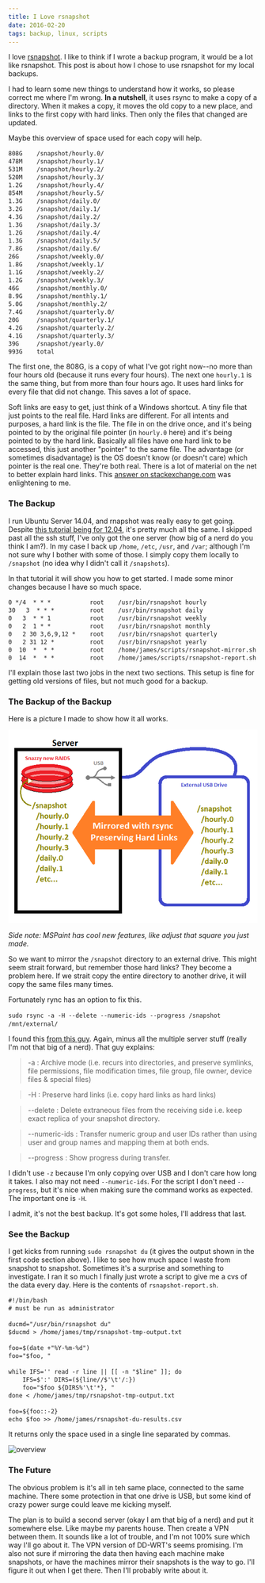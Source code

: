 ```yaml
---
title: I Love rsnapshot
date: 2016-02-20
tags: backup, linux, scripts
---
```


I love [rsnapshot][1]. I like to think if I wrote a backup program, it would be a lot like
rsnapshot. This post is about how I chose to use rsnapshot for my local backups.

<!-- more -->


I had to learn some new things to understand how it works, so please correct me where I'm
wrong. **In a nutshell**, it uses rsync to make a copy of a directory. When it makes a copy, it
moves the old copy to a new place, and links to the first copy with hard links. Then only the files
that changed are updated.

Maybe this overview of space used for each copy will help.

```
808G    /snapshot/hourly.0/
478M    /snapshot/hourly.1/
531M    /snapshot/hourly.2/
520M    /snapshot/hourly.3/
1.2G    /snapshot/hourly.4/
854M    /snapshot/hourly.5/
1.3G    /snapshot/daily.0/
3.2G    /snapshot/daily.1/
4.3G    /snapshot/daily.2/
1.3G    /snapshot/daily.3/
1.2G    /snapshot/daily.4/
1.3G    /snapshot/daily.5/
7.8G    /snapshot/daily.6/
26G     /snapshot/weekly.0/
1.8G    /snapshot/weekly.1/
1.1G    /snapshot/weekly.2/
1.2G    /snapshot/weekly.3/
46G     /snapshot/monthly.0/
8.9G    /snapshot/monthly.1/
5.0G    /snapshot/monthly.2/
7.4G    /snapshot/quarterly.0/
20G     /snapshot/quarterly.1/
4.2G    /snapshot/quarterly.2/
4.1G    /snapshot/quarterly.3/
39G     /snapshot/yearly.0/
993G    total
```

The first one, the 808G, is a copy of what I've got right now--no more than four hours old (because
it runs every four hours). The next one `hourly.1` is the same thing, but from more than four hours
ago. It uses hard links for every file that did not change. This saves a lot of space.

Soft links are easy to get, just think of a Windows shortcut. A tiny file that just points to the
real file. Hard links are different. For all intents and purposes, a hard link is the file. The file
in on the drive once, and it's being pointed to by the original file pointer (in `hourly.0` here)
and it's being pointed to by the hard link. Basically all files have one hard link to be accessed,
this just another "pointer" to the same file. The advantage (or sometimes disadvantage) is the OS
doesn't know (or doesn't care) which pointer is the real one. They're both real. There is a lot of
material on the net to better explain hard links. This [answer on stackexchange.com][2] was
enlightening to me.

### The Backup

I run Ubuntu Server 14.04, and rnapshot was really easy to get going. Despite [this tutorial being
for 12.04][3], it's pretty much all the same. I skipped past all the ssh stuff, I've only got the
one server (how big of a nerd do you think I am?). In my case I back up `/home`, `/etc`, `/usr`, and
`/var`; although I'm not sure why I bother with some of those. I simply copy them locally to
`/snapshot` (no idea why I didn't call it `/snapshots`).

In that tutorial it will show you how to get started. I made some minor changes because I have so
much space.

```
0 */4  * * *           root    /usr/bin/rsnapshot hourly
30   3  * * *          root    /usr/bin/rsnapshot daily
0   3  * * 1           root    /usr/bin/rsnapshot weekly
0   2  1 * *           root    /usr/bin/rsnapshot monthly
0   2 30 3,6,9,12 *    root    /usr/bin/rsnapshot quarterly
0   2 31 12 *          root    /usr/bin/rsnapshot yearly
0  10  *  * *          root    /home/james/scripts/rsnapshot-mirror.sh
0  14  *  * *          root    /home/james/scripts/rsnapshot-report.sh
```

I'll explain those last two jobs in the next two sections. This setup is fine for getting old
versions of files, but not much good for a backup.

### The Backup of the Backup

Here is a picture I made to show how it all works.

![overview][p1]

_Side note: MSPaint has cool new features, like adjust that square you just made._

So we want to mirror the `/snapshot` directory to an external drive. This might seem strait forward,
but remember those hard links? They become a problem here. If we strait copy the entire directory to
another drive, it will copy the same files many times.

Fortunately rync has an option to fix this.

`sudo rsync -a -H --delete --numeric-ids --progress /snapshot /mnt/external/`

I found this [from this guy][4]. Again, minus all the multiple server stuff (really I'm not that big
of a nerd). That guy explains:

> -a : Archive mode (i.e. recurs into directories, and preserve symlinks, file permissions, file
> modification times, file group, file owner, device files & special files)

> -H : Preserve hard links (i.e. copy hard links as hard links)

> --delete : Delete extraneous files from the receiving side i.e. keep exact replica of your
snapshot directory.

> --numeric-ids : Transfer numeric group and user IDs rather than using user and group names and
mapping them at both ends.

> --progress : Show progress during transfer.

I didn't use `-z` because I'm only copying over USB and I don't care how long it takes. I also may
not need `--numeric-ids`. For the script I don't need `--progress`, but it's nice when making sure
the command works as expected. The important one is `-H`.

I admit, it's not the best backup. It's got some holes, I'll address that last.

### See the Backup

I get kicks from running `sudo rsnapshot du` (it gives the output shown in the first code section
above). I like to see how much space I waste from snapshot to snapshot. Sometimes it's a surprise
and something to investigate. I ran it so much I finally just wrote a script to give me a cvs of the
data every day. Here is the contents of `rsnapshot-report.sh`.

```
#!/bin/bash
# must be run as administrator

ducmd="/usr/bin/rsnapshot du"
$ducmd > /home/james/tmp/rsnapshot-tmp-output.txt

foo=$(date +"%Y-%m-%d")
foo="$foo, "

while IFS='' read -r line || [[ -n "$line" ]]; do
    IFS=$':' DIRS=(${line//$'\t'/:})
    foo="$foo ${DIRS%'\t'*}, "
done < /home/james/tmp/rsnapshot-tmp-output.txt

foo=${foo::-2}
echo $foo >> /home/james/rsnapshot-du-results.csv
```

It returns only the space used in a single line separated by commas.

![overview][p2]

### The Future

The obvious problem is it's all in teh same place, connected to the same machine. There some
protection in that one drive is USB, but some kind of crazy power surge could leave me kicking
myself.

The plan is to build a second server (okay I am that big of a nerd) and put it somewhere else. Like
maybe my parents house. Then create a VPN between them. It sounds like a lot of trouble, and I'm not
100% sure which way I'll go about it. The VPN version of DD-WRT's seems promising. I'm also not sure
if mirroring the data then having each machine make snapshots, or have the machines mirror their
snapshots is the way to go. I'll figure it out when I get there. Then I'll probably write about it.


[1]: http://rsnapshot.org/
[2]: http://unix.stackexchange.com/a/50188/61039
[3]: https://www.digitalocean.com/community/tutorials/how-to-install-rsnapshot-on-ubuntu-12-04
[4]: http://www.cyberciti.biz/faq/linux-unix-apple-osx-bsd-rsync-copy-hard-links/
[p1]: images/2016-02-20_overview.png "Made with love in MSPaint."
[p2]: images/2016-02-20_spreedsheet.png "Up next, how to import a csv into gdrive automatically (not really)."
